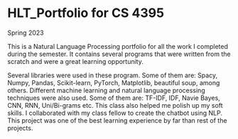 # HLT_Portfolio for CS 4395
Spring 2023

This is a Natural Language Processing portfolio for all the work I completed during the semester.
It contains several programs that were written from the scratch and were a great learning opportunity.

Several libraries were used in these program. Some of them are: Spacy, Numpy, Pandas, Scikit-learn, PyTorch, Matplotlib, beautiful soup, among others.
Different machine learning and natural language processing techniques were also used. Some of them are: TF-IDF, IDF, Navie Bayes, CNN, RNN, Uni/Bi-grams etc.
This class also helped me polish up my soft skills. I collaborated with my class fellow to create the chatbot using NLP. This project was one of the best learning experience by far than rest of the projects.
